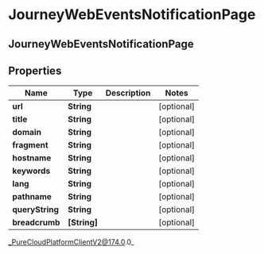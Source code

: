 # JourneyWebEventsNotificationPage

## JourneyWebEventsNotificationPage

## Properties

|Name | Type | Description | Notes|
|------------ | ------------- | ------------- | -------------|
| **url** | **String** |  | [optional] |
| **title** | **String** |  | [optional] |
| **domain** | **String** |  | [optional] |
| **fragment** | **String** |  | [optional] |
| **hostname** | **String** |  | [optional] |
| **keywords** | **String** |  | [optional] |
| **lang** | **String** |  | [optional] |
| **pathname** | **String** |  | [optional] |
| **queryString** | **String** |  | [optional] |
| **breadcrumb** | **[String]** |  | [optional] |



_PureCloudPlatformClientV2@174.0.0_

